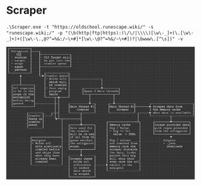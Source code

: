 ﻿# Scraper

```
.\Scraper.exe -t "https://oldschool.runescape.wiki/" -s "runescape.wiki;/" -p "(\b(http|ftp|https):(\/\/|\\\\)[\w\-_]+(\.[\w\-_]+)+([\w\-\.,@?^=%&:/~\+#]*[\w\-\@?^=%&/~\+#])?|\bwww\.[^\s])" -v
```

![Flow](./.github/docs/schema.png)
